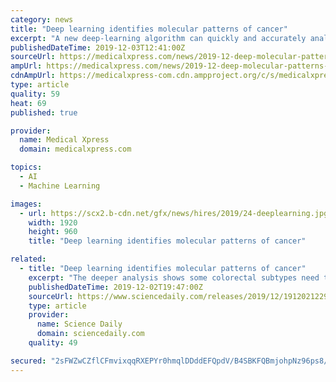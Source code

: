 ```yaml
---
category: news
title: "Deep learning identifies molecular patterns of cancer"
excerpt: "A new deep-learning algorithm can quickly and accurately analyze several types of genomic data from colorectal tumors for more accurate classification, which could help improve diagnosis and related treatment options, according to new research published in ..."
publishedDateTime: 2019-12-03T12:41:00Z
sourceUrl: https://medicalxpress.com/news/2019-12-deep-molecular-patterns-cancer.html
ampUrl: https://medicalxpress.com/news/2019-12-deep-molecular-patterns-cancer.amp
cdnAmpUrl: https://medicalxpress-com.cdn.ampproject.org/c/s/medicalxpress.com/news/2019-12-deep-molecular-patterns-cancer.amp
type: article
quality: 59
heat: 69
published: true

provider:
  name: Medical Xpress
  domain: medicalxpress.com

topics:
  - AI
  - Machine Learning

images:
  - url: https://scx2.b-cdn.net/gfx/news/hires/2019/24-deeplearning.jpg
    width: 1920
    height: 960
    title: "Deep learning identifies molecular patterns of cancer"

related:
  - title: "Deep learning identifies molecular patterns of cancer"
    excerpt: "The deeper analysis shows some colorectal subtypes need to be reclassified. A new deep-learning algorithm can quickly and accurately analyze several types of genomic data from colorectal tumors for more accurate classification, which could help improve ..."
    publishedDateTime: 2019-12-02T19:47:00Z
    sourceUrl: https://www.sciencedaily.com/releases/2019/12/191202122916.htm
    type: article
    provider:
      name: Science Daily
      domain: sciencedaily.com
    quality: 49

secured: "2sFWZwCZflCFmvixqqRXEPYr0hmqlDDddEFQpdV/B4SBKFQBmjohpNz96ps8/LkzwLBBQBK1n41jNOc4zh0zojGDqjMmF8O5EHB8GwcI+azV/D1FFhsLtzWj0QrVkjwJvQqTtyLjlZcDo3Y1TU2T4BrYmUmLXM9t3NZSBdJn6obDv+X+Hf0bcqVWFuFMJe9cgLg83GTZx2pDzKqxXEl9hwuoCpLN7preGYaV315D5hKrl2LbVVrDjyWmXM/dboHyzW+U9MX3BF5mFDS8yRFMPg==;7wUPf/juMj+nrbgenlHBmA=="
---
```


